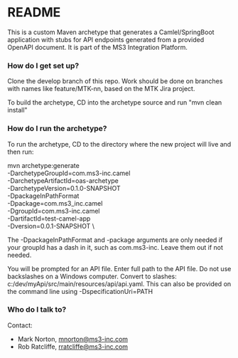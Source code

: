 # README #

This is a custom Maven archetype that generates a Camlel/SpringBoot application with stubs for API endpoints generated from a provided OpenAPI document.
It is part of the MS3 Integration Platform.

### How do I get set up? ###

Clone the develop branch of this repo.  Work should be done on branches with names like feature/MTK-nn, based on the MTK Jira project.

To build the archetype, CD into the archetype source and run "mvn clean install"

### How do I run the archetype? ###

To run the archetype, CD to the directory where the new project will live and then run:

mvn archetype:generate \
-DarchetypeGroupId=com.ms3-inc.camel                \
-DarchetypeArtifactId=oas-archetype          \
-DarchetypeVersion=0.1.0-SNAPSHOT                \
-DpackageInPathFormat \
-Dpackage=com.ms3_inc.camel   \
-DgroupId=com.ms3-inc.camel                              \
-DartifactId=test-camel-app                  \
-Dversion=0.0.1-SNAPSHOT                     \

The -DpackageInPathFormat and -package arguments are only needed if your groupId has a dash in it, such as com.ms3-inc.  Leave them out if not needed.

You will be prompted for an API file.  Enter full path to the API file.  Do not use backslashes on a Windows computer. Convert to slashes:  c:/dev/myApi/src/main/resources/api/api.yaml.  This can also be provided on the command line using -DspecificationUri=PATH

### Who do I talk to? ###

Contact:

* Mark Norton, mnorton@ms3-inc.com
* Rob Ratcliffe, rratcliffe@ms3-inc.com